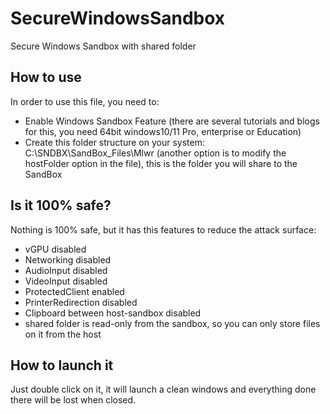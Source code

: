 # SecureWindowsSandbox
Secure Windows Sandbox with shared folder


## How to use
In order to use this file, you need to:
  - Enable Windows Sandbox Feature (there are several tutorials and blogs for this, you need 64bit windows10/11 Pro, enterprise or Education)
  - Create this folder structure on your system: C:\SNDBX\SandBox_Files\Mlwr (another option is to modify the hostFolder option in the file), this is the folder you will share to the SandBox

## Is it 100% safe?
Nothing is 100% safe, but it has this features to reduce the attack surface:
  - vGPU disabled
  - Networking disabled
  - AudioInput disabled
  - VideoInput disabled
  - ProtectedClient enabled
  - PrinterRedirection disabled
  - Clipboard between host-sandbox disabled
  - shared folder is read-only from the sandbox, so you can only store files on it from the host

## How to launch it
Just double click on it, it will launch a clean windows and everything done there will be lost when closed.
